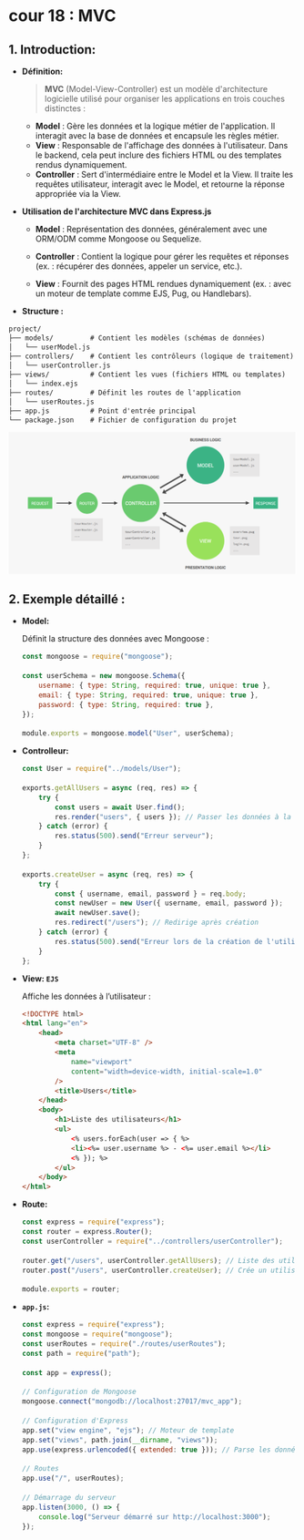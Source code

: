 # cour 18 : **MVC**

## 1. **Introduction:**

-   **Définition:**

    > **MVC** (Model-View-Controller) est un modèle d'architecture logicielle utilisé pour organiser les applications en trois couches distinctes :

    -   **Model** : Gère les données et la logique métier de l'application. Il interagit avec la base de données et encapsule les règles métier.
    -   **View** : Responsable de l'affichage des données à l'utilisateur. Dans le backend, cela peut inclure des fichiers HTML ou des templates rendus dynamiquement.
    -   **Controller** : Sert d'intermédiaire entre le Model et la View. Il traite les requêtes utilisateur, interagit avec le Model, et retourne la réponse appropriée via la View.

-   **Utilisation de l'architecture MVC dans Express.js**

    -   **Model** : Représentation des données, généralement avec une ORM/ODM comme Mongoose ou Sequelize.

    -   **Controller** : Contient la logique pour gérer les requêtes et réponses (ex. : récupérer des données, appeler un service, etc.).

    -   **View** : Fournit des pages HTML rendues dynamiquement (ex. : avec un moteur de template comme EJS, Pug, ou Handlebars).

-   **Structure :**

```
project/
├── models/         # Contient les modèles (schémas de données)
│   └── userModel.js
├── controllers/    # Contient les contrôleurs (logique de traitement)
│   └── userController.js
├── views/          # Contient les vues (fichiers HTML ou templates)
│   └── index.ejs
├── routes/         # Définit les routes de l'application
│   └── userRoutes.js
├── app.js          # Point d'entrée principal
└── package.json    # Fichier de configuration du projet
```

![alt text](image.png)

## 2. **Exemple détaillé :**

-   **Model:**

    Définit la structure des données avec Mongoose :

    ```javascript
    const mongoose = require("mongoose");

    const userSchema = new mongoose.Schema({
        username: { type: String, required: true, unique: true },
        email: { type: String, required: true, unique: true },
        password: { type: String, required: true },
    });

    module.exports = mongoose.model("User", userSchema);
    ```

-   **Controlleur:**

    ```javascript
    const User = require("../models/User");

    exports.getAllUsers = async (req, res) => {
        try {
            const users = await User.find();
            res.render("users", { users }); // Passer les données à la vue
        } catch (error) {
            res.status(500).send("Erreur serveur");
        }
    };

    exports.createUser = async (req, res) => {
        try {
            const { username, email, password } = req.body;
            const newUser = new User({ username, email, password });
            await newUser.save();
            res.redirect("/users"); // Redirige après création
        } catch (error) {
            res.status(500).send("Erreur lors de la création de l'utilisateur");
        }
    };
    ```

-   **View: `EJS`**

    Affiche les données à l’utilisateur :

    ```html
    <!DOCTYPE html>
    <html lang="en">
        <head>
            <meta charset="UTF-8" />
            <meta
                name="viewport"
                content="width=device-width, initial-scale=1.0"
            />
            <title>Users</title>
        </head>
        <body>
            <h1>Liste des utilisateurs</h1>
            <ul>
                <% users.forEach(user => { %>
                <li><%= user.username %> - <%= user.email %></li>
                <% }); %>
            </ul>
        </body>
    </html>
    ```

-   **Route:**

    ```javascript
    const express = require("express");
    const router = express.Router();
    const userController = require("../controllers/userController");

    router.get("/users", userController.getAllUsers); // Liste des utilisateurs
    router.post("/users", userController.createUser); // Crée un utilisateur

    module.exports = router;
    ```

-   **`app.js`:**

    ```javascript
    const express = require("express");
    const mongoose = require("mongoose");
    const userRoutes = require("./routes/userRoutes");
    const path = require("path");

    const app = express();

    // Configuration de Mongoose
    mongoose.connect("mongodb://localhost:27017/mvc_app");

    // Configuration d'Express
    app.set("view engine", "ejs"); // Moteur de template
    app.set("views", path.join(__dirname, "views"));
    app.use(express.urlencoded({ extended: true })); // Parse les données des formulaires

    // Routes
    app.use("/", userRoutes);

    // Démarrage du serveur
    app.listen(3000, () => {
        console.log("Serveur démarré sur http://localhost:3000");
    });
    ```
